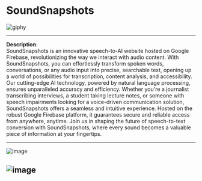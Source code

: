 # SoundSnapshots

![giphy](https://github.com/NicholasTerek/SoundSnapshots/assets/139080309/f145fa13-1ca9-4cf2-a6e1-796ee5d8de8c)

--------------------------------------------------------------------------------------------------------------------------------------------------------------------------------------------------------------------------------
**Description**: <br>
SoundSnapshots is an innovative speech-to-AI website hosted on Google Firebase, revolutionizing the way we interact with audio content. With SoundSnapshots, you can effortlessly transform spoken words, conversations, or any audio input into precise, searchable text, opening up a world of possibilities for transcription, content analysis, and accessibility. Our cutting-edge AI technology, powered by natural language processing, ensures unparalleled accuracy and efficiency. Whether you're a journalist transcribing interviews, a student taking lecture notes, or someone with speech impairments looking for a voice-driven communication solution, SoundSnapshots offers a seamless and intuitive experience. Hosted on the robust Google Firebase platform, it guarantees secure and reliable access from anywhere, anytime. Join us in shaping the future of speech-to-text conversion with SoundSnapshots, where every sound becomes a valuable piece of information at your fingertips.

--------------------------------------------------------------------------------------------------------------------------------------------------------------------------------------------------------------------------------
![image](https://github.com/NicholasTerek/SoundSnapshots/assets/139080309/f3e02d82-f139-4346-9ea4-1cf7cbb412e1)

![image](https://github.com/NicholasTerek/SoundSnapshots/assets/139080309/d85ee0bf-f4fb-4fce-b43f-c6a23c281b70)
--------------------------------------------------------------------------------------------------------------------------------------------------------------------------------------------------------------------------------
